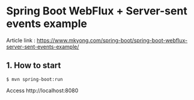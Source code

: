 # Spring Boot WebFlux + Server-sent events example

Article link : https://www.mkyong.com/spring-boot/spring-boot-webflux-server-sent-events-example/

## 1. How to start
```
$ mvn spring-boot:run
```

Access http://localhost:8080

